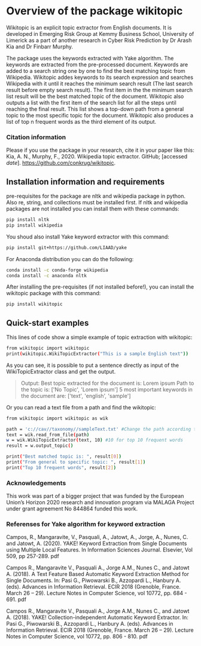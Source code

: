 # Overview of the package wikitopic

Wikitopic is an explicit topic extractor from English documents. It is developed in Emerging Risk Group at Kemmy Business School, University of Limerick as a part of another research in Cyber Risk Prediction by Dr Arash Kia and Dr Finbarr Murphy. 

The package uses the keywords extracted with Yake algorithm. The keywords are extracted from the pre-processed document. Keywords are added to a search string one by one to find the best matching topic from Wikipedia. Wikitopic addes keywords to its search expression and searches Wikipedia with it until it reaches the minimum search result (The last search result before empty search result). The first item in the the minimum search list result will be the best matched topic of the document. Wikitopic also outputs a list with the first item of the search list for all the steps until reaching the final result. This list shows a top-down path from a general topic to the most specific topic for the document. Wikitopic also produces a list of top n frequent words as the third element of its output.

### Citation information
Please if you use the package in your research, cite it in your paper like this:
Kia, A. N., Murphy, F., 2020. Wikipedia topic extractor. GitHub; [accessed *date*]. https://github.com/conkrug/wikitopic. 
## Installation information and requirements
pre-requisites for the package are nltk and wikipedia package in python. Also re, string, and collections must be installed first.
If nltk and wikipedia packages are not installed you can install them with these commands:

```sh
pip install nltk
pip install wikipedia
```
You shoud also install Yake keyword extractor with this command:

```sh
pip install git+https://github.com/LIAAD/yake
```

For Anaconda distribution you can do the following:

```sh
conda install -c conda-forge wikipedia
conda install -c anaconda nltk
```

After installing the pre-requisites (if not installed before!), you can install the wikitopic package with this command:

```sh
pip install wikitopic
```

## Quick-start examples
This lines of code show a simple example of topic extraction with wikitopic:

```sh
from wikitopic import wikitopic
print(wikitopic.WikiTopicExtractor("This is a sample English text"))
```

As you can see, it is possible to put a sentence directly as input of the WikiTopicExtractor class and get the output.

>Output:
>Best topic extracted for the document is: Lorem ipsum
>Path to the topic is:
>['No Topic', 'Lorem ipsum']
>5 most important keywords in the document are: 
>['text', 'english', 'sample']

Or you can read a text file from a path and find the wikitopic:

```sh
from wikitopic import wikitopic as wik

path = 'c://cav//taxonomy//sampleText.txt' #Change the path according to your own system
text = wik.read_from_file(path)
w = wik.WikiTopicExtractor(text, 10) #10 for top 10 frequent words
result = w.output_topic()

print("Best matched topic is: ", result[0])
print("From general to specific topic: ", result[1])
print("Top 10 frequent words", result[2])
```
### Acknowledgements
This work was part of a bigger project that was funded by the European Union’s Horizon 2020 research and innovation program via MALAGA Project under grant agreement No 844864 funded this work.

### Referenses for Yake algorithm for keyword extraction

Campos, R., Mangaravite, V., Pasquali, A., Jatowt, A., Jorge, A., Nunes, C. and Jatowt, A. (2020). YAKE! Keyword Extraction from Single Documents using Multiple Local Features. In Information Sciences Journal. Elsevier, Vol 509, pp 257-289. pdf

Campos R., Mangaravite V., Pasquali A., Jorge A.M., Nunes C., and Jatowt A. (2018). A Text Feature Based Automatic Keyword Extraction Method for Single Documents. In: Pasi G., Piwowarski B., Azzopardi L., Hanbury A. (eds). Advances in Information Retrieval. ECIR 2018 (Grenoble, France. March 26 – 29). Lecture Notes in Computer Science, vol 10772, pp. 684 - 691. pdf

Campos R., Mangaravite V., Pasquali A., Jorge A.M., Nunes C., and Jatowt A. (2018). YAKE! Collection-independent Automatic Keyword Extractor. In: Pasi G., Piwowarski B., Azzopardi L., Hanbury A. (eds). Advances in Information Retrieval. ECIR 2018 (Grenoble, France. March 26 – 29). Lecture Notes in Computer Science, vol 10772, pp. 806 - 810. pdf
